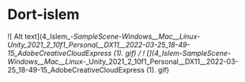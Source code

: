 # Dort-islem
![ Alt text](4_Islem_-_SampleScene_-_Windows__Mac__Linux_-_Unity_2021_2_10f1_Personal__DX11__2022-03-25_18-49-15_AdobeCreativeCloudExpress (1). gif) / ! [](4_Islem_-_SampleScene_-_Windows__Mac__Linux_-_Unity_2021_2_10f1_Personal__DX11__2022-03-25_18-49-15_AdobeCreativeCloudExpress (1). gif)